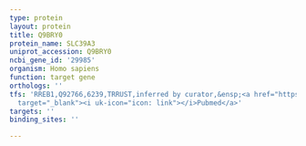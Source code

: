 ```yaml
---
type: protein
layout: protein
title: Q9BRY0
protein_name: SLC39A3
uniprot_accession: Q9BRY0
ncbi_gene_id: '29985'
organism: Homo sapiens
function: target gene
orthologs: ''
tfs: 'RREB1,Q92766,6239,TRRUST,inferred by curator,&ensp;<a href="https://www.ncbi.nlm.nih.gov/pubmed/?term=21613827%5Buid%5D+OR+29087512%5Buid%5D"
  target="_blank"><i uk-icon="icon: link"></i>Pubmed</a>'
targets: ''
binding_sites: ''

---
```

